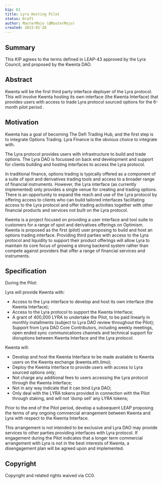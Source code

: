 ```yaml
---
kip: 61 
title: Lyra Hosting Pilot
status: Draft
author: MasterMojo (@MasterMojo)
created: 2023-01-26
---
```


## Summary
This KIP agrees to the terms defined in LEAP-43 approved by the Lyra Council, and proposed by the Kwenta DAO. 

## Abstract
Kwenta will be the  first third party interface deployer of the Lyra protocol. This will involve Kwenta hosting its own interface (the Kwenta Interface) that provides users with access to trade Lyra protocol sourced options for the 6-month pilot period .

## Motivation
Kwenta has a goal of becoming The Defi Trading Hub, and the first step is to integrate Options Trading. Lyra Finance is the obvious choice to integrate with. 

The Lyra protocol provides users with infrastructure to build and trade options. The Lyra DAO is focussed on back end development and support for clients building and hosting interfaces to access the Lyra protocol.

In traditional finance, options trading is typically offered as a component of a suite of spot and derivatives trading tools and access to a broader range of financial instruments. However, the Lyra interface (as currently implemented) only provides a single venue for creating and trading options. There is an opportunity to expand the reach and use of the Lyra protocol by offering access to clients who can build tailored interfaces facilitating access to the Lyra protocol and offer trading activities together with other financial products and services not built on the Lyra protocol.

Kwenta is a project focused on providing a user interface and tool suite to customers for a range of spot and derivatives offerings on Optimism. Kwenta is proposed as the first (pilot) user proposing to build and host an options trading interface.
Providing third parties with access to the Lyra protocol and liquidity to support their product offerings will allow Lyra to maintain its core focus of growing a strong backend system rather than compete against providers that offer a range of financial services and instruments.

## Specification
During the Pilot:

Lyra will provide Kwenta with:
* Access to the Lyra interface to develop and host its own interface (the Kwenta Interface);
* Access to the Lyra protocol to support the Kwenta Interface;
* A grant of  400,000 LYRA to undertake the Pilot, to be paid linearly in monthly installments (subject to Lyra DAO review throughout the Pilot);
Support from Lyra DAO Core Contributors, including weekly meetings, open ended sync communications channels and technical support for disruptions between Kwenta Interface and the Lyra protocol.

Kwenta will:
* Develop and host the Kwenta Interface to be made available to Kwenta users on the Kwenta exchange (kwenta.eth.limo);
* Deploy the Kwenta Interface to provide users with access to Lyra sourced options only;
* Not charge any additional fees to users accessing the Lyra protocol through the Kwenta Interface;
* Not in any way indicate that it can bind Lyra DAO;
* Only deal with the LYRA tokens provided in connection with the Pilot through staking, and will not ‘dump sell’ any LYRA tokens;

Prior to the end of the Pilot period, develop a subsequent LEAP proposing the terms of any ongoing commercial arrangement between Kwenta and Lyra with respect to the Kwenta Interface.

This arrangement is not intended to be exclusive and Lyra DAO may provide services to other parties providing interfaces with Lyra protocol. If engagement during the Pilot indicates that a longer term commercial arrangement with Lyra is not in the best interests of Kwenta, a disengagement plan will be agreed upon and implemented.

## Copyright
Copyright and related rights waived via CC0.


